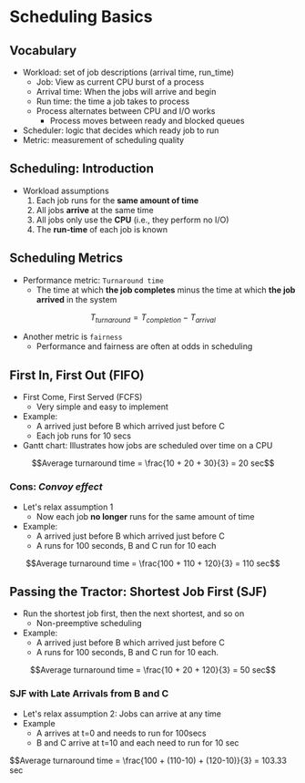 # Scheduling Basics
## Vocabulary
- Workload: set of job descriptions (arrival time, run_time)    
    - Job: View as current CPU burst of a process
    - Arrival time: When the jobs will arrive and begin
    - Run time: the time a job takes to process
    - Process alternates between CPU and I/O works
        - Process moves between ready and blocked queues
- Scheduler: logic that decides which ready job to run
- Metric: measurement of scheduling quality

## Scheduling: Introduction
- Workload assumptions
    1. Each job runs for the **same amount of time**
    2. All jobs **arrive** at the same time
    3. All jobs only use the **CPU** (i.e., they perform no I/O)
    4. The **run-time** of each job is known

## Scheduling Metrics
- Performance metric: ``Turnaround time``
    - The time at which **the job completes** minus the time at which **the job arrived** in the system

$$T_{turnaround} = T_{completion} - T_{arrival}$$

- Another metric is ``fairness``
    - Performance and fairness are often at odds in scheduling

## First In, First Out (FIFO)
- First Come, First Served (FCFS)
    - Very simple and easy to implement
- Example:
    - A arrived just before B which arrived just before C
    - Each job runs for 10 secs
- Gantt chart: Illustrates how jobs are scheduled over time on a CPU

$$Average turnaround time = \frac{10 + 20 + 30}{3} = 20 sec$$

### Cons: *Convoy effect*
- Let's relax assumption 1
    - Now each job **no longer** runs for the same amount of time
- Example:
    - A arrived just before B which arrived just before C
    - A runs for 100 seconds, B and C run for 10 each

$$Average turnaround time = \frac{100 + 110 + 120}{3} = 110 sec$$

## Passing the Tractor: Shortest Job First (SJF)
- Run the shortest job first, then the next shortest, and so on
    - Non-preemptive scheduling
- Example:
    - A arrived just before B which arrived just before C
    - A runs for 100 seconds, B and C run for 10 each.

$$Average turnaround time = \frac{10 + 20 + 120}{3} = 50 sec$$

### SJF with Late Arrivals from B and C
- Let's relax assumption 2: Jobs can arrive at any time
- Example
    - A arrives at t=0 and needs to run for 100secs
    - B and C arrive at t=10 and each need to run for 10 sec

$$Average turnaround time = \frac{100 + (110-10) + (120-10)}{3} = 103.33 sec